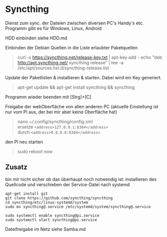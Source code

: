 Syncthing
=========

Dienst zum sync. der Dateien zwischen diversen PC's Handy's etc. 
Programm gibt es für Windows, Linux, Android


HDD einbinden siehe HDD.md

Einbinden der Debian Quellen in die Liste erlaubter Paketquellen
> curl -s https://syncthing.net/release-key.txt | apt-key add -
echo "deb http://apt.syncthing.net/ syncthing release" | tee -a /etc/apt/sources.list.d/syncthing-release.list

Update der Paketlisten & installieren & starten. Dabei wird ein Key generiert.
> apt-get update && apt-get install syncthing && syncthing

Programm wieder beenden mit [Strg]+[C]

Freigabe der webOberfläche von allen anderen PC (aktuelle Einstellung ist nur vom PI aus, der bei mir aber keine Oberfläche hat)
> nano ~/.config/syncthing/config.xml  
ersetze `<address>127.0.0.1:8384</address>`  
durch   `<address>0.0.0.0:8384</address>`  

den PI neu starten
> sudo reboot now

Zusatz
------
bin mir nicht sicher ob das überhaupt noch notwendig ist: installieren des Quellcode und verschieben der Service-Datei nach systemd

````
apt-get install git
git clone https://github.com/syncthing/syncthing
cd syncthing/etc/linux-systemd/system
sudo mv syncthing@.service /etc/systemd/system/syncthing@.service

sudo systemctl enable syncthing@pi.service
sudo systemctl start syncthing@pi.service
````

Dateifreigabe im Netz siehe Samba.md
